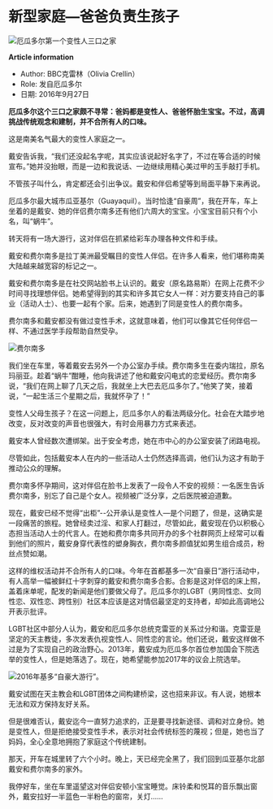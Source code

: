 # 新型家庭—爸爸负责生孩子

![厄瓜多尔第一个变性人三口之家](https://ichef.bbci.co.uk/ace/ws/640/amz/worldservice/live/assets/images/2016/09/27/160927084920_family1.jpg.webp)

**Article information**

- Author: BBC克雷林（Olivia Crellin）
- Role: 发自厄瓜多尔
- 日期: 2016年9月27日

**厄瓜多尔这个三口之家颇不寻常：爸妈都是变性人、爸爸怀胎生宝宝。不过，高调挑战传统观念和建制，并不合所有人的口味。**

这是南美名气最大的变性人家庭之一。

戴安告诉我，“我们还没起名字呢，其实应该说起好名字了，不过在等合适的时候宣布。”她并没抬眼，而是一边和我说话、一边继续用精心美过甲的玉手敲打手机。

不管孩子叫什么，肯定都还会引出争议。戴安和伴侣希望等到局面平静下来再说。

厄瓜多尔最大城市瓜亚基尔（Guayaquil）。当时恰逢“自豪周”，我在开车，车上坐着的是戴安、她的伴侣费尔南多还有他们六周大的宝宝。小宝宝目前只有个小名，叫“蜗牛”。

转天将有一场大游行，这对伴侣在抓紧给彩车办理各种文件和手续。

戴安和费尔南多是拉丁美洲最受瞩目的变性人伴侣。在许多人看来，他们堪称南美大陆越来越宽容的标记之一。

戴安和费尔南多是在社交网站脸书上认识的。戴安（原名路易斯）在网上花费不少时间寻找理想伴侣。她希望得到的其实和许多其它女人一样：对方要支持自己的事业（活动人士）、也要一起有个家。后来，她遇到了同是变性人的费尔南多。

费尔南多和戴安都没有做过变性手术，这就意味着，他们可以像其它任何伴侣一样、不通过医学手段帮助自然受孕。

![费尔南多](https://ichef.bbci.co.uk/ace/ws/640/amz/worldservice/live/assets/images/2016/09/27/160927084920_family2.jpg.webp)

我们坐在车里，等着戴安去另外一个办公室办手续。费尔南多生在委内瑞拉，原名玛丽亚。趁着“蜗牛”酣睡，他向我讲述了他和戴安闪电式的恋爱经历。费尔南多说，“我们在网上聊了几天之后，我就坐上大巴去厄瓜多尔了。”他笑了笑，接着说，“一起生活三个星期之后，我就怀孕了！”

变性人父母生孩子？在这一问题上，厄瓜多尔人的看法两级分化。社会在大踏步地改变，反对改变的声音也很强大，有时会用暴力方式来表述。

戴安本人曾经数次遭绑架。出于安全考虑，她在市中心的办公室安装了闭路电视。

尽管如此，包括戴安本人在内的一些活动人士仍然选择高调，他们认为这才有助于推动公众的理解。

费尔南多怀孕期间，这对伴侣在脸书上发表了一段令人不安的视频：一名医生告诉费尔南多，别忘了自己是个女人。视频被广泛分享，之后医院被迫道歉。

现在，戴安已经不觉得“出柜”--公开承认是变性人—是个问题了，但是，这确实是一段痛苦的旅程。她曾经卖过淫、和家人打翻过，尽管如此，戴安现在仍以积极心态担当活动人士的代言人。在她和费尔南多共同开办的多个社群网页上经常可以看到他们的照片，戴安身穿代表性的塑身胸衣，费尔南多颜值犹如男生组合成员，粉丝点赞如潮。

这样的维权活动并不合所有人的口味。今年在首都基多一次“自豪日”游行活动中，有人高举一幅被鲜红十字刺穿的戴安和费尔南多合影。合影是这对伴侣的床上照，盖着床单呢，配发的新闻是他们要做父母了。厄瓜多尔的LGBT（男同性恋、女同性恋、双性恋、跨性别）社区本应该是这对情侣最坚定的支持者，却如此高调地公开表示批评。

LGBT社区中部分人认为，戴安和厄瓜多尔总统克雷亚的关系过分和谐。克雷亚是坚定的天主教徒，多次发表仇视变性人、同性恋的言论。他们还说，戴安这样做不过是为了实现自己的政治野心。2013年，戴安成为厄瓜多尔首位参加国会下院选举的变性人，但是她落选了。现在，她希望能参加2017年的议会上院选举。

![2016年基多“自豪大游行”。](https://ichef.bbci.co.uk/ace/ws/640/amz/worldservice/live/assets/images/2016/09/27/160927084920_family3.jpg.webp)

戴安试图在天主教会和LGBT团体之间构建桥梁，这也招来非议。有人说，她根本无法和双方保持友好关系。

但是很难否认，戴安迄今一直努力追求的，正是要寻找新途径、调和对立身份。她是变性人，但是拒绝接受变性手术，表示对社会传统标签的蔑视；但是，她也当了妈妈，全心全意地拥抱了家庭这个传统建制。

那天，开车在城里转了六个小时。晚上，天已经完全黑了，我们回到瓜亚基尔北部戴安和费尔南多的家外。

我停好车，坐在车里遥望这对伴侣安顿小宝宝睡觉。床铃柔和悦耳的音乐飘出窗外，戴安拉好一半蓝色一半粉色的窗帘，关灯……